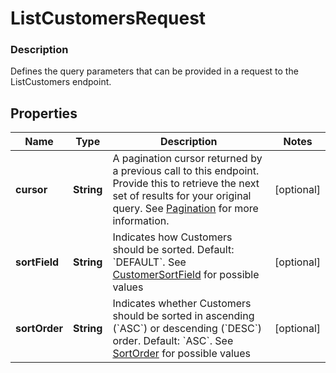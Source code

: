 
# ListCustomersRequest

### Description

Defines the query parameters that can be provided in a request to the ListCustomers endpoint.

## Properties
Name | Type | Description | Notes
------------ | ------------- | ------------- | -------------
**cursor** | **String** | A pagination cursor returned by a previous call to this endpoint. Provide this to retrieve the next set of results for your original query.  See [Pagination](https://developer.squareup.com/docs/basics/api101/pagination) for more information. |  [optional]
**sortField** | **String** | Indicates how Customers should be sorted. Default: &#x60;DEFAULT&#x60;. See [CustomerSortField](#type-customersortfield) for possible values |  [optional]
**sortOrder** | **String** | Indicates whether Customers should be sorted in ascending (&#x60;ASC&#x60;) or descending (&#x60;DESC&#x60;) order. Default: &#x60;ASC&#x60;. See [SortOrder](#type-sortorder) for possible values |  [optional]




